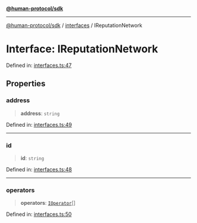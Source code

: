[**@human-protocol/sdk**](../../README.md)

***

[@human-protocol/sdk](../../modules.md) / [interfaces](../README.md) / IReputationNetwork

# Interface: IReputationNetwork

Defined in: [interfaces.ts:47](https://github.com/humanprotocol/human-protocol/blob/1fed10bebf38e474662f3001345d050ccf6fda2f/packages/sdk/typescript/human-protocol-sdk/src/interfaces.ts#L47)

## Properties

### address

> **address**: `string`

Defined in: [interfaces.ts:49](https://github.com/humanprotocol/human-protocol/blob/1fed10bebf38e474662f3001345d050ccf6fda2f/packages/sdk/typescript/human-protocol-sdk/src/interfaces.ts#L49)

***

### id

> **id**: `string`

Defined in: [interfaces.ts:48](https://github.com/humanprotocol/human-protocol/blob/1fed10bebf38e474662f3001345d050ccf6fda2f/packages/sdk/typescript/human-protocol-sdk/src/interfaces.ts#L48)

***

### operators

> **operators**: [`IOperator`](IOperator.md)[]

Defined in: [interfaces.ts:50](https://github.com/humanprotocol/human-protocol/blob/1fed10bebf38e474662f3001345d050ccf6fda2f/packages/sdk/typescript/human-protocol-sdk/src/interfaces.ts#L50)
